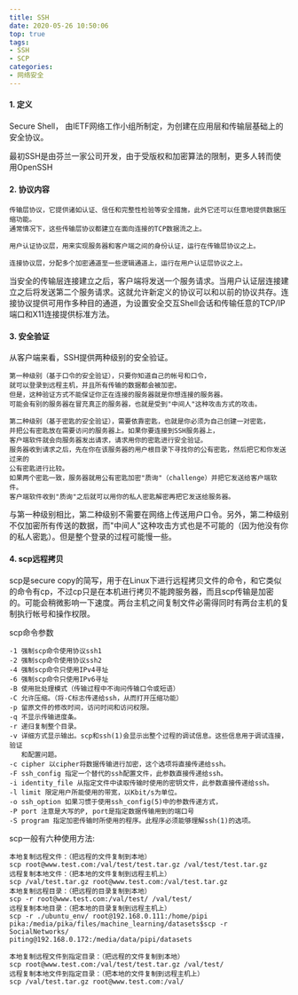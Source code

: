 ```yaml
---
title: SSH
date: 2020-05-26 10:50:06
top: true
tags:
- SSH
- SCP
categories:
- 网络安全
---
```

#### 1. 定义
Secure Shell， 由IETF网络工作小组所制定，为创建在应用层和传输层基础上的安全协议。

最初SSH是由芬兰一家公司开发，由于受版权和加密算法的限制，更多人转而使用OpenSSH
<!--more-->
#### 2. 协议内容
```
传输层协议，它提供诸如认证、信任和完整性检验等安全措施，此外它还可以任意地提供数据压缩功能。
通常情况下，这些传输层协议都建立在面向连接的TCP数据流之上。

用户认证协议层，用来实现服务器和客户端之间的身份认证，运行在传输层协议之上。

连接协议层，分配多个加密通道至一些逻辑通道上，运行在用户认证层协议之上。
```
当安全的传输层连接建立之后，客户端将发送一个服务请求。当用户认证层连接建立之后将发送第二个服务请求。这就允许新定义的协议可以和以前的协议共存。连接协议提供可用作多种目的通道，为设置安全交互Shell会话和传输任意的TCP/IP端口和X11连接提供标准方法。

#### 3. 安全验证
从客户端来看，SSH提供两种级别的安全验证。
```
第一种级别（基于口令的安全验证），只要你知道自己的帐号和口令，
就可以登录到远程主机，并且所有传输的数据都会被加密。
但是，这种验证方式不能保证你正在连接的服务器就是你想连接的服务器。
可能会有别的服务器在冒充真正的服务器，也就是受到"中间人"这种攻击方式的攻击。

第二种级别（基于密匙的安全验证），需要依靠密匙，也就是你必须为自己创建一对密匙，
并把公有密匙放在需要访问的服务器上。如果你要连接到SSH服务器上，
客户端软件就会向服务器发出请求，请求用你的密匙进行安全验证。
服务器收到请求之后，先在你在该服务器的用户根目录下寻找你的公有密匙，然后把它和你发送过来的
公有密匙进行比较。
如果两个密匙一致，服务器就用公有密匙加密"质询"（challenge）并把它发送给客户端软件。
客户端软件收到"质询"之后就可以用你的私人密匙解密再把它发送给服务器。
```
与第一种级别相比，第二种级别不需要在网络上传送用户口令。另外，第二种级别不仅加密所有传送的数据，而"中间人"这种攻击方式也是不可能的（因为他没有你的私人密匙）。但是整个登录的过程可能慢一些。

#### 4. scp远程拷贝
scp是secure copy的简写，用于在Linux下进行远程拷贝文件的命令，和它类似的命令有cp，不过cp只是在本机进行拷贝不能跨服务器，而且scp传输是加密的。可能会稍微影响一下速度。两台主机之间复制文件必需得同时有两台主机的复制执行帐号和操作权限。

scp命令参数
```
-1 强制scp命令使用协议ssh1
-2 强制scp命令使用协议ssh2
-4 强制scp命令只使用IPv4寻址
-6 强制scp命令只使用IPv6寻址
-B 使用批处理模式（传输过程中不询问传输口令或短语）
-C 允许压缩。（将-C标志传递给ssh，从而打开压缩功能）
-p 留原文件的修改时间，访问时间和访问权限。
-q 不显示传输进度条。
-r 递归复制整个目录。
-v 详细方式显示输出。scp和ssh(1)会显示出整个过程的调试信息。这些信息用于调试连接，验证
   和配置问题。
-c cipher 以cipher将数据传输进行加密，这个选项将直接传递给ssh。
-F ssh_config 指定一个替代的ssh配置文件，此参数直接传递给ssh。
-i identity_file 从指定文件中读取传输时使用的密钥文件，此参数直接传递给ssh。
-l limit 限定用户所能使用的带宽，以Kbit/s为单位。
-o ssh_option 如果习惯于使用ssh_config(5)中的参数传递方式，
-P port 注意是大写的P, port是指定数据传输用到的端口号
-S program 指定加密传输时所使用的程序。此程序必须能够理解ssh(1)的选项。
```
scp一般有六种使用方法:
```
本地复制远程文件：（把远程的文件复制到本地）
scp root@www.test.com:/val/test/test.tar.gz /val/test/test.tar.gz
远程复制本地文件：（把本地的文件复制到远程主机上）
scp /val/test.tar.gz root@www.test.com:/val/test.tar.gz
本地复制远程目录：（把远程的目录复制到本地）
scp -r root@www.test.com:/val/test/ /val/test/
远程复制本地目录：（把本地的目录复制到远程主机上）
scp -r ./ubuntu_env/ root@192.168.0.111:/home/pipi
pika:/media/pika/files/machine_learning/datasets$scp -r SocialNetworks/ 
piting@192.168.0.172:/media/data/pipi/datasets

本地复制远程文件到指定目录：（把远程的文件复制到本地）
scp root@www.test.com:/val/test/test.tar.gz /val/test/
远程复制本地文件到指定目录：（把本地的文件复制到远程主机上）
scp /val/test.tar.gz root@www.test.com:/val/
```